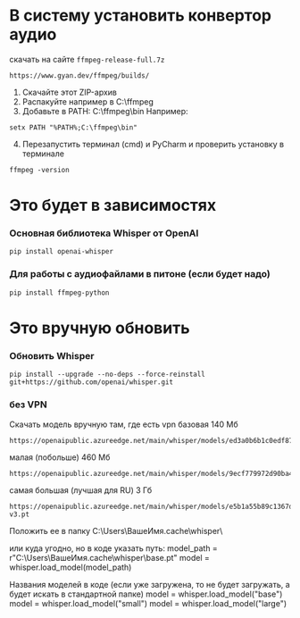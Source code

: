 # В систему установить конвертор аудио
скачать на сайте `ffmpeg-release-full.7z`
```
https://www.gyan.dev/ffmpeg/builds/
```

1. Скачайте этот ZIP-архив
2. Распакуйте например в C:\ffmpeg
3. Добавьте в PATH: C:\ffmpeg\bin
Например:
```
setx PATH "%PATH%;C:\ffmpeg\bin"
```
4. Перезапустить терминал (cmd) и PyCharm и проверить установку в терминале
```
ffmpeg -version

```

# Это будет в зависимостях
### Основная библиотека Whisper от OpenAI
```
pip install openai-whisper
```

### Для работы с аудиофайлами в питоне (если будет надо)
```
pip install ffmpeg-python
```

# Это вручную обновить
### Обновить Whisper
```
pip install --upgrade --no-deps --force-reinstall git+https://github.com/openai/whisper.git
```


### без VPN
Скачать модель вручную там, где есть vpn
базовая 140 Мб
```
https://openaipublic.azureedge.net/main/whisper/models/ed3a0b6b1c0edf879ad9b11b1af5a0e6ab5db9205f891f668f8b0e6c6326e34e/base.pt
```
малая (побольше) 460 Мб
```
https://openaipublic.azureedge.net/main/whisper/models/9ecf779972d90ba49c06d968637d720dd632c55bbf19d441fb42bf17a411e794/small.pt
```
самая большая (лучшая для RU) 3 Гб
```
https://openaipublic.azureedge.net/main/whisper/models/e5b1a55b89c1367dacf97e3e19bfd829a01529dbfdeefa8caeb59b3f1b81dadb/large-v3.pt
```

Положить ее в папку
C:\Users\ВашеИмя\.cache\whisper\

или куда угодно, но в коде указать путь:
model_path = r"C:\Users\ВашеИмя\.cache\whisper\base.pt"
model = whisper.load_model(model_path)

Названия моделей в коде (если уже загружена, то не будет загружать, а будет искать в стандартной папке)
model = whisper.load_model("base")
model = whisper.load_model("small")
model = whisper.load_model("large")